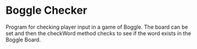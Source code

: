 # Boggle Checker
Program for checking player input in a game of Boggle.
The board can be set and then the checkWord method checks to see if the word exists in the Boggle Board.
